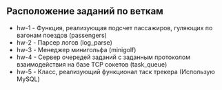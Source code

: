 Расположение заданий по веткам
----------------------------

* hw-1 - Функция, реализующая подсчет пассажиров, гуляющих по вагонам поездов (passengers)
* hw-2 - Парсер логов (log_parse)
* hw-3 - Менеджер минигольфа (minigolf)
* hw-4 - Cервер очередей заданий с заданным протоколом взаимодействия на базе TCP сокетов (task_queue)
* hw-5 - Класс, реализующий функционал таск трекера (Использую MySQL)
